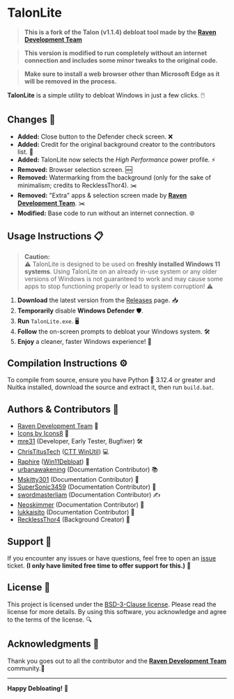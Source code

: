 # TalonLite 

> **This is a fork of the Talon (v1.1.4) debloat tool made by the [Raven Development Team](https://ravendevteam.org/)**

> **This version is modified to run completely without an internet connection and includes some minor tweaks to the original code.** 

> **Make sure to install a web browser other than Microsoft Edge as it will be removed in the process.**

**TalonLite** is a simple utility to debloat Windows in just a few clicks. 🖱️

## Changes 🔄

- **Added:** Close button to the Defender check screen. ❌
- **Added:** Credit for the original background creator to the contributors list. 🙌
- **Added:** TalonLite now selects the _High Performance_ power profile. ⚡
- **Removed:** Browser selection screen. 🆕
- **Removed:** Watermarking from the background (only for the sake of minimalism; credits to RecklessThor4). ✂️
- **Removed:** "Extra" apps & selection screen made by **[Raven Development Team](https://ravendevteam.org/)**. ✂️
- **Modified:** Base code to run without an internet connection. 🌐

## Usage Instructions 📋

> **Caution:**  
> ⚠️ TalonLite is designed to be used on **freshly installed Windows 11 systems**. Using TalonLite on an already in-use system or any older versions of Windows is not guaranteed to work and may cause some apps to stop functioning properly or lead to system corruption! ⚠️

1. **Download** the latest version from the [Releases](https://github.com/Denveous/TalonLite/releases/tag/Windows) page. 📥
2. **Temporarily** disable **Windows Defender** 🛡️.
3. **Run** `TalonLite.exe`. 🖥️
4. **Follow** the on-screen prompts to debloat your Windows system. 🛠️
5. **Enjoy** a cleaner, faster Windows experience! 🎉

## Compilation Instructions ⚙️

To compile from source, ensure you have Python 🐍 3.12.4 or greater and Nuitka installed, download the source and extract it, then run `build.bat`. 

## Authors & Contributors 👥

- [Raven Development Team](https://ravendevteam.org/) 🦅
- [Icons by Icons8](https://icons8.com/) 🎨
- [mre31](https://github.com/mre31) (Developer, Early Tester, Bugfixer) 🛠️
- [ChrisTitusTech](https://github.com/christitustech) ([CTT WinUtil](https://github.com/christitustech/winutil)) 💻
- [Raphire](https://github.com/Raphire) ([Win11Debloat](https://github.com/Raphire/Win11Debloat)) 🧹
- [urbanawakening](https://github.com/urbanawakening) (Documentation Contributor) 📚
- [Mskitty301](https://github.com/Mskitty301) (Documentation Contributor) 📖
- [SuperSonic3459](https://github.com/SuperSonic3459) (Documentation Contributor) 📜
- [swordmasterliam](https://github.com/swordmasterliam) (Documentation Contributor) ✍️
- [Neoskimmer](https://github.com/Neoskimmer) (Documentation Contributor) 📝
- [lukkaisito](https://github.com/lukkaisito) (Documentation Contributor) 📄
- [RecklessThor4](https://www.instagram.com/recklessthor4/) (Background Creator) 🎨

## Support 🤝

If you encounter any issues or have questions, feel free to open an [issue](https://github.com/Denveous/TalonLite/issues) ticket. __(I only have limited free time to offer support for this.)__ 💬

## License 📜

This project is licensed under the [BSD-3-Clause license](https://github.com/Denveous/Talon-Offline/blob/main/BSD-3-Clause.txt). Please read the license for more details. By using this software, you acknowledge and agree to the terms of the license. 🔍

## Acknowledgments 🙏

Thank you goes out to all the contributor and the **[Raven Development Team](https://ravendevteam.org/)** community.🌟

---

**Happy Debloating!** 🥳
